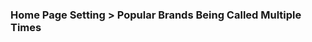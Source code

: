 <!-- Async Paginate Package -->
<!-- https://codesandbox.io/p/sandbox/5y2xq39v5k?file=%2Fsrc%2FApp.tsx%3A3%2C10-3%2C23 -->

### Home Page Setting > Popular Brands Being Called Multiple Times
